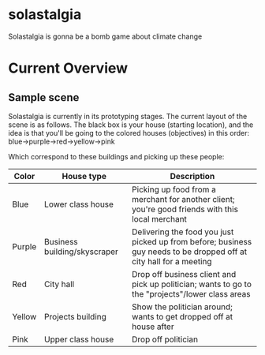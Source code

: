 # solastalgia
Solastalgia is gonna be a bomb game about climate change

# Current Overview
## Sample scene
Solastalgia is currently in its prototyping stages. The current layout of the scene is as follows. The black box is your house (starting location), and the idea is that you'll be going to the colored houses (objectives) in this order: blue->purple->red->yellow->pink

Which correspond to these buildings and picking up these people:

| Color  | House type        | Description |
| ------ | ----------------- | ------------------------------------------------------------------------------------------------ |
| Blue   | Lower class house | Picking up food from a merchant for another client; you're good friends with this local merchant |
| Purple | Business building/skyscraper | Delivering the food you just picked up from before; business guy needs to be dropped off at city hall for a meeting |
| Red    | City hall | Drop off business client and pick up politician; wants to go to the "projects"/lower class areas |
| Yellow | Projects building | Show the politician around; wants to get dropped off at house after |
| Pink   | Upper class house | Drop off politician |